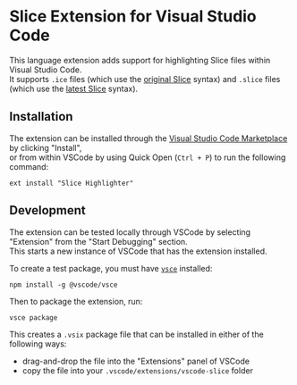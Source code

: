 # Slice Extension for Visual Studio Code

This language extension adds support for highlighting Slice files within Visual Studio Code.  
It supports `.ice` files (which use the [original Slice](https://doc.zeroc.com/ice/latest/the-slice-language) syntax)
and `.slice` files (which use the [latest Slice](https://docs.icerpc.dev/slice2) syntax).

## Installation

The extension can be installed through the [Visual Studio Code Marketplace](https://marketplace.visualstudio.com/items?itemName=ZeroCInc.slice) by clicking "Install",  
or from within VSCode by using Quick Open (`Ctrl + P`) to run the following command:
```
ext install "Slice Highlighter"
```

## Development

The extension can be tested locally through VSCode by selecting "Extension" from the "Start Debugging" section.  
This starts a new instance of VSCode that has the extension installed.

To create a test package, you must have [`vsce`](https://code.visualstudio.com/api/working-with-extensions/publishing-extension#vsce) installed:
```
npm install -g @vscode/vsce
```

Then to package the extension, run:
```
vsce package
```

This creates a `.vsix` package file that can be installed in either of the following ways:
- drag-and-drop the file into the "Extensions" panel of VSCode
- copy the file into your `.vscode/extensions/vscode-slice` folder
